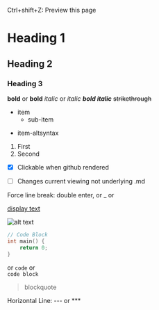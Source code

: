 Ctrl+shift+Z: Preview this page
# Heading 1
## Heading 2
### Heading 3

**bold** or __bold__
*italic* or _italic_
***bold italic***
~~strikethrough~~


- item
  - sub-item
* item-altsyntax

1. First
2. Second

- [x] Clickable when github rendered
- [ ] Changes current viewing not underlying .md


Force line break: double enter, or _ or <br>

[display text](https://example.com)

![alt text](image.png)

```cpp
// Code Block 
int main() {
    return 0;
}
```

or `code` or <code><br>code block<br></code>

> blockquote

Horizontal Line: --- or ***
